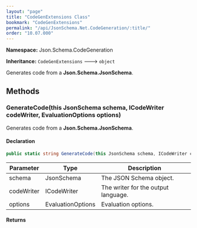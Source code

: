 ```yaml
---
layout: "page"
title: "CodeGenExtensions Class"
bookmark: "CodeGenExtensions"
permalink: "/api/JsonSchema.Net.CodeGeneration/:title/"
order: "10.07.000"
---
```

**Namespace:** Json.Schema.CodeGeneration

**Inheritance:**
`CodeGenExtensions`
 🡒 
`object`

Generates code from a **Json.Schema.JsonSchema**.

## Methods

### GenerateCode(this JsonSchema schema, ICodeWriter codeWriter, EvaluationOptions options)

Generates code from a **Json.Schema.JsonSchema**.

#### Declaration

```c#
public static string GenerateCode(this JsonSchema schema, ICodeWriter codeWriter, EvaluationOptions options)
```

| Parameter | Type | Description |
|---|---|---|
| schema | JsonSchema | The JSON Schema object. |
| codeWriter | ICodeWriter | The writer for the output language. |
| options | EvaluationOptions | Evaluation options. |


#### Returns



